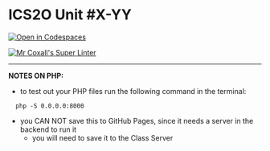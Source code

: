 # ICS2O Unit #X-YY

[![Open in Codespaces](https://classroom.github.com/assets/launch-codespace-7f7980b617ed060a017424585567c406b6ee15c891e84e1186181d67ecf80aa0.svg)](https://classroom.github.com/open-in-codespaces?assignment_repo_id=14413889)

[![Mr Coxall's Super Linter](https://github.com/MTHS-ICD2O-1-2023/ICD2O-Unit-2-04-PHP-clara-tyman/workflows/Mr%20Coxall's%20Super%20Linter/badge.svg)](https://github.com/MTHS-ICD2O-1-2023/ICD2O-Unit-2-04-PHP-clara-tyman/actions)

---

**NOTES ON PHP:**
- to test out your PHP files run the following command in the terminal:
```console
  php -S 0.0.0.0:8000
```
- you CAN NOT save this to GitHub Pages, since it needs a server in the backend to run it
  - you will need to save it to the Class Server
